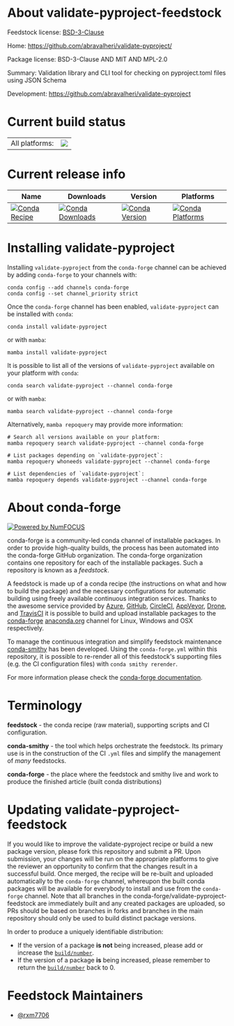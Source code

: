 About validate-pyproject-feedstock
==================================

Feedstock license: [BSD-3-Clause](https://github.com/conda-forge/validate-pyproject-feedstock/blob/main/LICENSE.txt)

Home: https://github.com/abravalheri/validate-pyproject/

Package license: BSD-3-Clause AND MIT AND MPL-2.0

Summary: Validation library and CLI tool for checking on pyproject.toml files using JSON Schema

Development: https://github.com/abravalheri/validate-pyproject

Current build status
====================


<table><tr><td>All platforms:</td>
    <td>
      <a href="https://dev.azure.com/conda-forge/feedstock-builds/_build/latest?definitionId=21524&branchName=main">
        <img src="https://dev.azure.com/conda-forge/feedstock-builds/_apis/build/status/validate-pyproject-feedstock?branchName=main">
      </a>
    </td>
  </tr>
</table>

Current release info
====================

| Name | Downloads | Version | Platforms |
| --- | --- | --- | --- |
| [![Conda Recipe](https://img.shields.io/badge/recipe-validate--pyproject-green.svg)](https://anaconda.org/conda-forge/validate-pyproject) | [![Conda Downloads](https://img.shields.io/conda/dn/conda-forge/validate-pyproject.svg)](https://anaconda.org/conda-forge/validate-pyproject) | [![Conda Version](https://img.shields.io/conda/vn/conda-forge/validate-pyproject.svg)](https://anaconda.org/conda-forge/validate-pyproject) | [![Conda Platforms](https://img.shields.io/conda/pn/conda-forge/validate-pyproject.svg)](https://anaconda.org/conda-forge/validate-pyproject) |

Installing validate-pyproject
=============================

Installing `validate-pyproject` from the `conda-forge` channel can be achieved by adding `conda-forge` to your channels with:

```
conda config --add channels conda-forge
conda config --set channel_priority strict
```

Once the `conda-forge` channel has been enabled, `validate-pyproject` can be installed with `conda`:

```
conda install validate-pyproject
```

or with `mamba`:

```
mamba install validate-pyproject
```

It is possible to list all of the versions of `validate-pyproject` available on your platform with `conda`:

```
conda search validate-pyproject --channel conda-forge
```

or with `mamba`:

```
mamba search validate-pyproject --channel conda-forge
```

Alternatively, `mamba repoquery` may provide more information:

```
# Search all versions available on your platform:
mamba repoquery search validate-pyproject --channel conda-forge

# List packages depending on `validate-pyproject`:
mamba repoquery whoneeds validate-pyproject --channel conda-forge

# List dependencies of `validate-pyproject`:
mamba repoquery depends validate-pyproject --channel conda-forge
```


About conda-forge
=================

[![Powered by
NumFOCUS](https://img.shields.io/badge/powered%20by-NumFOCUS-orange.svg?style=flat&colorA=E1523D&colorB=007D8A)](https://numfocus.org)

conda-forge is a community-led conda channel of installable packages.
In order to provide high-quality builds, the process has been automated into the
conda-forge GitHub organization. The conda-forge organization contains one repository
for each of the installable packages. Such a repository is known as a *feedstock*.

A feedstock is made up of a conda recipe (the instructions on what and how to build
the package) and the necessary configurations for automatic building using freely
available continuous integration services. Thanks to the awesome service provided by
[Azure](https://azure.microsoft.com/en-us/services/devops/), [GitHub](https://github.com/),
[CircleCI](https://circleci.com/), [AppVeyor](https://www.appveyor.com/),
[Drone](https://cloud.drone.io/welcome), and [TravisCI](https://travis-ci.com/)
it is possible to build and upload installable packages to the
[conda-forge](https://anaconda.org/conda-forge) [anaconda.org](https://anaconda.org/)
channel for Linux, Windows and OSX respectively.

To manage the continuous integration and simplify feedstock maintenance
[conda-smithy](https://github.com/conda-forge/conda-smithy) has been developed.
Using the ``conda-forge.yml`` within this repository, it is possible to re-render all of
this feedstock's supporting files (e.g. the CI configuration files) with ``conda smithy rerender``.

For more information please check the [conda-forge documentation](https://conda-forge.org/docs/).

Terminology
===========

**feedstock** - the conda recipe (raw material), supporting scripts and CI configuration.

**conda-smithy** - the tool which helps orchestrate the feedstock.
                   Its primary use is in the construction of the CI ``.yml`` files
                   and simplify the management of *many* feedstocks.

**conda-forge** - the place where the feedstock and smithy live and work to
                  produce the finished article (built conda distributions)


Updating validate-pyproject-feedstock
=====================================

If you would like to improve the validate-pyproject recipe or build a new
package version, please fork this repository and submit a PR. Upon submission,
your changes will be run on the appropriate platforms to give the reviewer an
opportunity to confirm that the changes result in a successful build. Once
merged, the recipe will be re-built and uploaded automatically to the
`conda-forge` channel, whereupon the built conda packages will be available for
everybody to install and use from the `conda-forge` channel.
Note that all branches in the conda-forge/validate-pyproject-feedstock are
immediately built and any created packages are uploaded, so PRs should be based
on branches in forks and branches in the main repository should only be used to
build distinct package versions.

In order to produce a uniquely identifiable distribution:
 * If the version of a package **is not** being increased, please add or increase
   the [``build/number``](https://docs.conda.io/projects/conda-build/en/latest/resources/define-metadata.html#build-number-and-string).
 * If the version of a package **is** being increased, please remember to return
   the [``build/number``](https://docs.conda.io/projects/conda-build/en/latest/resources/define-metadata.html#build-number-and-string)
   back to 0.

Feedstock Maintainers
=====================

* [@rxm7706](https://github.com/rxm7706/)

